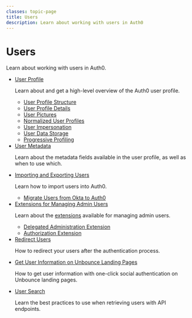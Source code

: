 ```yaml
---
classes: topic-page
title: Users
description: Learn about working with users in Auth0
---
```


<div class="topic-page-header">
  <div data-name="example" class="topic-page-badge"></div>
  <h1>Users</h1>
  <p>
    Learn about working with users in Auth0.
  </p>
</div>

<ul class="topic-links">
  <li>
    <i class="icon icon-budicon-715"></i><a href="/user-profile">User Profile</a>
    <p>
        Learn about and get a high-level overview of the Auth0 user profile.
    </p>
    <ul>
      <li>
        <i class="icon icon-budicon-695"></i><a href="/user-profile/user-profile-structure">User Profile Structure</a>
      </li>
      <li>
        <i class="icon icon-budicon-695"></i><a href="/user-profile/user-profile-details">User Profile Details</a>
      </li>
      <li>
        <i class="icon icon-budicon-695"></i><a href="/user-profile/user-picture">User Pictures</a>
      </li>
      <li>
        <i class="icon icon-budicon-695"></i><a href="/user-profile/normalized/auth0">Normalized User Profiles</a>
      </li>
      <li>
        <i class="icon icon-budicon-695"></i><a href="/user-profile/user-impersonation">User Impersonation</a>
      </li>
      <li>
        <i class="icon icon-budicon-695"></i><a href="/user-profile/user-data-storage">User Data Storage</a>
      </li>
      <li>
        <i class="icon icon-budicon-695"></i><a href="/user-profile/progressive-profiling">Progressive Profiling</a>
      </li>
    </ul>
  </li>
  <li>
    <i class="icon icon-budicon-715"></i><a href="/metadata">User Metadata</a>
    <p>
      Learn about the metadata fields available in the user profile, as well as when to use which.
    </p>
  </li>
  <li>
    <i class="icon icon-budicon-715"></i><a href="/users/bulk-importing-users-into-auth0">Importing and Exporting Users</a>
    <p>
      Learn how to import users into Auth0.
    </p>
    <ul>
      <li>
        <i class="icon icon-budicon-695"></i><a href="/connections/database/migrating-okta">Migrate Users from Okta to Auth0</a>
      </li>
    </ul>
  </li>
  <li>
    <i class="icon icon-budicon-715"></i><a href="/extensions/delegated-admin">Extensions for Managing Admin Users</a>
    <p>
      Learn about the <a href="/extensions">extensions</a> available for managing admin users.
    </p>
    <ul>
      <li>
        <i class="icon icon-budicon-695"></i><a href="/extensions/delegated-admin">Delegated Administration Extension</a>
      </li>
      <li>
        <i class="icon icon-budicon-695"></i><a href="/extensions/authorization-extension/v2">Authorization Extension</a>
      </li>
    </ul>
  </li>
  <li>
    <i class="icon icon-budicon-715"></i><a href="/users/redirecting-users">Redirect Users</a>
    <p>
        How to redirect your users after the authentication process.
    </p>
  </li>
  <li>
    <i class="icon icon-budicon-715"></i><a href="/users/get-user-information-with-unbounce-landing-pages">Get User Information on Unbounce Landing Pages</a>
    <p>
        How to get user information with one-click social authentication on Unbounce landing pages.
    </p>
  </li>
  <li>
    <i class="icon icon-budicon-715"></i><a href="/users/search">User Search</a>
    <p>
        Learn the best practices to use when retrieving users with API endpoints.
    </p>
  </li>
</ul>